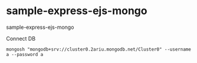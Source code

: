 # sample-express-ejs-mongo

sample-express-ejs-mongo

Connect DB

```shell
mongosh "mongodb+srv://cluster0.2ariu.mongodb.net/Cluster0" --username a --password a
```
